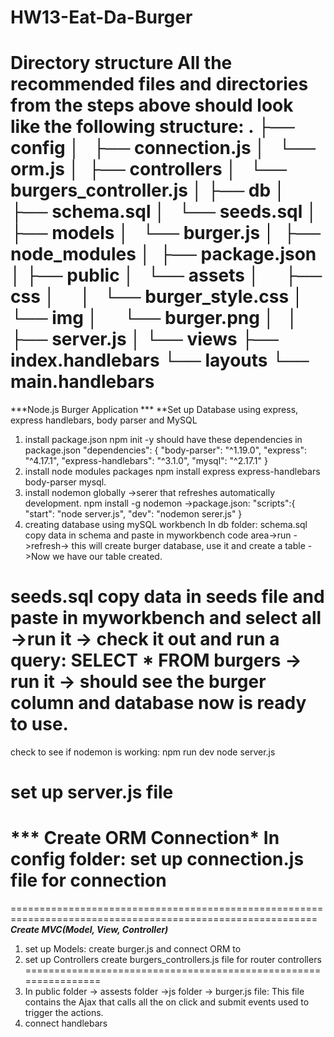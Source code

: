 # HW13-Eat-Da-Burger

Directory structure
All the recommended files and directories from the steps above should look like the following structure:
.
├── config
│   ├── connection.js
│   └── orm.js
│ 
├── controllers
│   └── burgers_controller.js
│
├── db
│   ├── schema.sql
│   └── seeds.sql
│
├── models
│   └── burger.js
│ 
├── node_modules
│ 
├── package.json
│
├── public
│   └── assets
│       ├── css
│       │   └── burger_style.css
│       └── img
│           └── burger.png
│   
│
├── server.js
│
└── views
    ├── index.handlebars
    └── layouts
        └── main.handlebars
============================================================================================================
***Node.js Burger Application ***
**Set up Database using express, express handlebars, body parser and MySQL
1. install package.json
npm init -y
should have these dependencies in package.json
"dependencies": {
    "body-parser": "^1.19.0",
    "express": "^4.17.1",
    "express-handlebars": "^3.1.0",
    "mysql": "^2.17.1"
  }
2. install node modules packages
npm install express express-handlebars body-parser mysql.
3. install nodemon globally ->serer that refreshes automatically development.
npm install -g nodemon
->package.json:
"scripts":{
    "start": "node server.js",
    "dev": "nodemon serer.js"
}
4. creating database using mySQL workbench
In db folder:
schema.sql
copy data in schema and paste in myworkbench code area->run ->refresh-> this will create burger database, use it and create a table ->Now we have our table created.

seeds.sql
copy data in seeds file and paste in myworkbench and select all ->run it -> 
check it out and run a query:
SELECT * FROM burgers -> run it -> should see the burger column and database now is ready to use.
=============================================================================================================
check to see if nodemon is working:
npm run dev
node server.js

set up server.js file
===========================================================================================================
*** Create ORM Connection*
In config folder:
set up connection.js file for connection
===========================================
===========================================================================================================
***Create MVC(Model, View, Controller)*** 
1. set up Models:
create burger.js and connect ORM to 
2. set up Controllers
create burgers_controllers.js file for router controllers
================================================================
3. In public folder -> assests folder ->js folder -> burger.js file:
This file contains the Ajax that calls all the on click and submit events used to trigger the actions. 
4. connect handlebars





